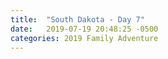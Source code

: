 ```yaml
---
title:  "South Dakota - Day 7"
date:   2019-07-19 20:48:25 -0500
categories: 2019 Family Adventure
---
```

<p hidden>Reaching the badlands at last!<p>